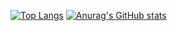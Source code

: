 [![Top Langs](https://github-readme-stats.vercel.app/api/top-langs/?username=Back370&layout=compact&theme=onedark)](https://github.com/anuraghazra/github-readme-stats)
[![Anurag's GitHub stats](https://github-readme-stats.vercel.app/api?username=Back370&theme=onedark&show_icons=true)](https://github.com/anuraghazra/github-readme-stats)
